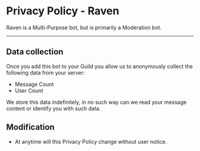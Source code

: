 # Privacy Policy - Raven

Raven is a Multi-Purpose bot, but is primarily a Moderation bot.

---

## Data collection

Once you add this bot to your Guild you allow us to anonymously collect the following data from your server:

- Message Count
- User Count

We store this data indefinitely, in no such way can we read your message content or identify you with such data.

## Modification

- At anytime will this Privacy Policy change without user notice.

